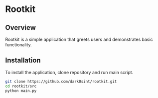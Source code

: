 # Rootkit

## Overview
Rootkit is a simple application that greets users and demonstrates basic functionality.

## Installation
To install the application, clone repository and run main script.

```bash
git clone https://github.com/dark0sint/rootkit.git
cd rootkit/src
python main.py
